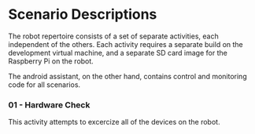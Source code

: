 # Scenario Descriptions

The robot repertoire consists of a set of separate activities, each independent of the others. Each activity requires a separate build
on the development virtual machine, and a separate SD card image for the Raspberry Pi on the robot. 

The android assistant, on the other hand, contains control and monitoring code for all scenarios. 

### 01 - Hardware Check
This activity attempts to excercize all of the devices on the robot.

